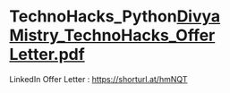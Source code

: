 # TechnoHacks_Python[Divya Mistry_TechnoHacks_Offer Letter.pdf](https://github.com/divyamistry2224/TechnoHacks_Python/files/13878141/Divya.Mistry_TechnoHacks_Offer.Letter.pdf)
LinkedIn Offer Letter : https://shorturl.at/hmNQT
